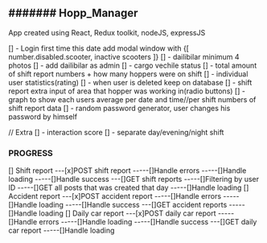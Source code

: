 ## ####### Hopp_Manager

App created using React, Redux toolkit, nodeJS, expressJS

[] - Login first time this date add modal window with
{[ number.disabled.scooter,
inactive scooters
]}
[] - dailibilar minimum 4 photos
[] - add dailibilar as admin
[] - cargo vechile status
[] - total amount of shift report numbers + how many hoppers were on shift
[] - individual user statistics(rating)
[] - when user is deleted keep on database
[] - shift report extra input of area that hopper was working in(radio buttons)
[] - graph to show each users average per date and time//per shift numbers of shift report data
[] - random password generator, user changes his password by himself

// Extra
[] - interaction score
[] - separate day/evening/night shift

### PROGRESS

[] Shift report
---[x]POST shift report
-----[]Handle errors
-----[]Handle loading
-----[]Handle success
---[]GET shift reports
-----[]Filtering by user ID
-----[]GET all posts that was created that day
-----[]Handle loading
[] Accident report
---[x]POST accident report
-----[]Handle errors
-----[]Handle loading
-----[]Handle success
---[]GET accident reports
-----[]Handle loading
[] Daily car report
---[x]POST daily car report
-----[]Handle errors
-----[]Handle loading
-----[]Handle success
---[]GET daily car report
-----[]Handle loading

